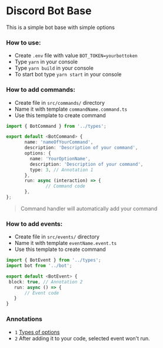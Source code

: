 # Discord Bot Base 

This is a simple bot base with simple options

### How to use:
 - Create `.env` file with value ```BOT_TOKEN=yourbottoken```
 - Type `yarn` in your console
 - Type `yarn build` in your console
 - To start bot type `yarn start` in your console

### How to add commands:
 - Create file in `src/commands/` directory
 - Name it with template `commandName.command.ts`
 - Use this template to create command
 ```ts
 import { BotCommand } from '../types';
 
 export default <BotCommand> {
        name: 'nameOfYourCommand',
        description: 'Description of your command',
        options: {
          name: 'YourOptionName',
          description: 'Description of your command',
          type: 3, // Annotation 1
        },
        run: async (interaction) => {
                // Command code
        },
 };
 ```
 > Command handler will automatically add your command

### How to add events: 
 - Create file in `src/events/` directory
 - Name it with template `eventName.event.ts`
 - Use this template to create command
 ```ts
import { BotEvent } from '../types';
import bot from '../bot';

export default <BotEvent> {
  block: true, // Annotation 2
	run: async () => {
		// Event code
	}
}
```

### Annotations
 - `1` [Types of options](https://canary.discord.com/developers/docs/interactions/slash-commands#application-command-object-application-command-option-type)
 - `2` After adding it to your code, selected event won't run.
